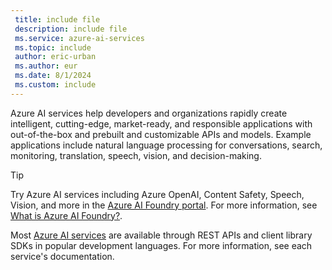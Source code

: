 ```yaml
---
 title: include file
 description: include file
 ms.service: azure-ai-services
 ms.topic: include
 author: eric-urban
 ms.author: eur
 ms.date: 8/1/2024
 ms.custom: include
---
```


Azure AI services help developers and organizations rapidly create intelligent, cutting-edge, market-ready, and responsible applications with out-of-the-box and prebuilt and customizable APIs and models. Example applications include natural language processing for conversations, search, monitoring, translation, speech, vision, and decision-making.

> [!TIP]
> Try Azure AI services including Azure OpenAI, Content Safety, Speech, Vision, and more in the [Azure AI Foundry portal](https://ai.azure.com). For more information, see [What is Azure AI Foundry?](../../ai-foundry/what-is-ai-studio.md).

Most [Azure AI services](../../ai-services/index.yml) are available through REST APIs and client library SDKs in popular development languages. For more information, see each service's documentation.